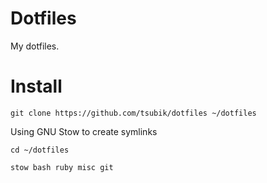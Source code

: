 # Dotfiles

My dotfiles.

# Install

`git clone https://github.com/tsubik/dotfiles ~/dotfiles`

Using GNU Stow to create symlinks

`cd ~/dotfiles`

`stow bash ruby misc git`

